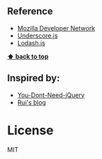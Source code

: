 ## Reference

* [Mozilla Developer Network](https://developer.mozilla.org/en-US/docs/Web/JavaScript/Reference)
* [Underscore.js](http://underscorejs.org)
* [Lodash.js](https://lodash.com/docs)

**[⬆ back to top](#quick-links)**

## Inspired by:

* [You-Dont-Need-jQuery](https://github.com/oneuijs/You-Dont-Need-jQuery)
* [Rui's blog](http://ktei.github.io/2016/01/07/some-general-js-tips-1.html)


# License

MIT

[chrome-image]: /docs/pic/chrome.png
[firefox-image]: /docs/pic/firefox.png
[ie-image]: /docs/pic/ie.png
[opera-image]: /docs/pic/opera.png
[safari-image]: /docs/pic/safari.png
[edge-image]: /docs/pic/edge.png
